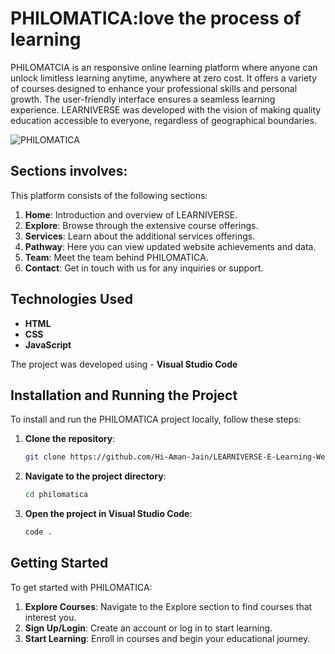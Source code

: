 # PHILOMATICA:love the process of learning 

PHILOMATCIA is an responsive online learning platform where anyone can unlock limitless learning anytime, anywhere at zero cost. It offers a variety of courses designed to enhance your professional skills and personal growth. The user-friendly interface ensures a seamless learning experience. LEARNIVERSE was developed with the vision of making quality education accessible to everyone, regardless of geographical boundaries.

![PHILOMATICA](https://media.giphy.com/media/26tn33aiTi1jkl6H6/giphy.gif)


## Sections involves:

This platform consists of the following sections:

1. **Home**: Introduction and overview of LEARNIVERSE.
2. **Explore**: Browse through the extensive course offerings.
3. **Services**: Learn about the additional services offerings.
4. **Pathway**: Here you can view updated website achievements and data.
5. **Team**: Meet the team behind PHILOMATICA.
6. **Contact**: Get in touch with us for any inquiries or support.

## Technologies Used

- **HTML**
- **CSS**
- **JavaScript**

The project was developed using - **Visual Studio Code**

## Installation and Running the Project

To install and run the PHILOMATICA project locally, follow these steps:

1. **Clone the repository**:
   ```sh
   git clone https://github.com/Hi-Aman-Jain/LEARNIVERSE-E-Learning-Website.git
   ```

2. **Navigate to the project directory**:
   ```sh
   cd philomatica
   ```

3. **Open the project in Visual Studio Code**:
   ```sh
   code .
   ```

## Getting Started

To get started with PHILOMATICA:

1. **Explore Courses**: Navigate to the Explore section to find courses that interest you.
2. **Sign Up/Login**: Create an account or log in to start learning.
3. **Start Learning**: Enroll in courses and begin your educational journey.




